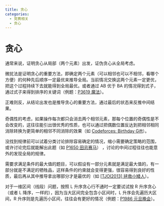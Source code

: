 ```yaml
---
title: 贪心
categories:
  - 竞赛相关
  - 贪心
---
```

# 贪心

通常来说，证明贪心从局部（两个元素）出发，证伪贪心从全局考虑。

微扰法是证明贪心的重要方法，即确定两个元素（可以相邻也可以不相邻，看哪个方便）的何种先后顺序一定最优来推导全局。当前情况交换这两个元素一定更优，把这个过程持续下去就能得到全局最优。或者通过 AB 优于 BA 的情况得到式子，通过式子来得到排序的关键词（例题：[P3619 魔法](https://www.luogu.com.cn/problem/P3619)）。

正难则反，从结论出发也是推导贪心的重要方法，通过最后的状态来反推中间结果。

奇偶性的考虑，如果操作每次都只会消去两个相邻元素，那每个位置的奇偶性是不会改变的，这往往能引出很优秀的性质，也可以通过把偶数位置反达到把相邻相同消除转换为更简单的相邻不同消除的效果（如 [Codeforces: Birthday Gift](https://codeforces.com/gym/105484/problem/B)）。

没找到规律前可以试着分类讨论排除容易确定的情况，缩小需要确定策略的范围，或许讨论完后就能解出此题（如 [P1650 田忌赛马](https://www.luogu.com.cn/problem/P1650)） ，讨论的中间过程往往也能意外的发现全局的规律。

需要求满足条件的最大值的题目，可以假设有一部分元素就是满足最大值的，有一部分就是不满足的牺牲品，这样条件的约束就会变得更强，很容易得到良好的性质，最后再从其中推导拿出哪部分才是最优的（如 [[TJOI2013\] 拯救小矮人](https://www.luogu.com.cn/problem/P4823)）。

对于一维区间（线段）问题，按照 L 升序贪心行不通时一定要试试按 R 升序贪心（或者 L 降序，一样的），因为当大区间完全包含小区间时，L 升序会先遍历大区间，R 升序则是先遍历小区间，往往会有更好的情况（例题：[P1986 元旦晚会](https://www.luogu.com.cn/problem/P1986)）。

